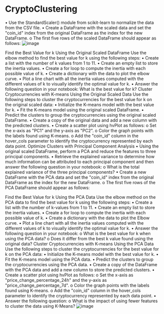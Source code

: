 # CryptoClustering

•	Use the StandardScaler() module from scikit-learn to normalize the data from the CSV file.
•	Create a DataFrame with the scaled data and set the "coin_id" index from the original DataFrame as the index for the new DataFrame.
o	The first five rows of the scaled DataFrame should appear as follows:
![image](https://github.com/karinalg97/CryptoClustering/assets/149729653/a177cc40-b77e-48f5-abe5-6d2b349dded8)

Find the Best Value for k Using the Original Scaled DataFrame
Use the elbow method to find the best value for k using the following steps:
•	Create a list with the number of k values from 1 to 11.
•	Create an empty list to store the inertia values.
•	Create a for loop to compute the inertia with each possible value of k.
•	Create a dictionary with the data to plot the elbow curve.
•	Plot a line chart with all the inertia values computed with the different values of k to visually identify the optimal value for k.
•	Answer the following question in your notebook: What is the best value for k?
Cluster Cryptocurrencies with K-means Using the Original Scaled Data
Use the following steps to cluster the cryptocurrencies for the best value for k on the original scaled data:
•	Initialize the K-means model with the best value for k.
•	Fit the K-means model using the original scaled DataFrame.
•	Predict the clusters to group the cryptocurrencies using the original scaled DataFrame.
•	Create a copy of the original data and add a new column with the predicted clusters.
•	Create a scatter plot using hvPlot as follows:
o	Set the x-axis as "PC1" and the y-axis as "PC2".
o	Color the graph points with the labels found using K-means.
o	Add the "coin_id" column in the hover_cols parameter to identify the cryptocurrency represented by each data point.
Optimize Clusters with Principal Component Analysis
•	Using the original scaled DataFrame, perform a PCA and reduce the features to three principal components.
•	Retrieve the explained variance to determine how much information can be attributed to each principal component and then answer the following question in your notebook:
o	What is the total explained variance of the three principal components?
•	Create a new DataFrame with the PCA data and set the "coin_id" index from the original DataFrame as the index for the new DataFrame.
o	The first five rows of the PCA DataFrame should appear as follows:
 
Find the Best Value for k Using the PCA Data
Use the elbow method on the PCA data to find the best value for k using the following steps:
•	Create a list with the number of k-values from 1 to 11.
•	Create an empty list to store the inertia values.
•	Create a for loop to compute the inertia with each possible value of k.
•	Create a dictionary with the data to plot the Elbow curve.
•	Plot a line chart with all the inertia values computed with the different values of k to visually identify the optimal value for k.
•	Answer the following question in your notebook:
o	What is the best value for k when using the PCA data?
o	Does it differ from the best k value found using the original data?
Cluster Cryptocurrencies with K-means Using the PCA Data
Use the following steps to cluster the cryptocurrencies for the best value for k on the PCA data:
•	Initialize the K-means model with the best value for k.
•	Fit the K-means model using the PCA data.
•	Predict the clusters to group the cryptocurrencies using the PCA data.
•	Create a copy of the DataFrame with the PCA data and add a new column to store the predicted clusters.
•	Create a scatter plot using hvPlot as follows:
o	Set the x-axis as "price_change_percentage_24h" and the y-axis as "price_change_percentage_7d".
o	Color the graph points with the labels found using K-means.
o	Add the "coin_id" column in the hover_cols parameter to identify the cryptocurrency represented by each data point.
•	Answer the following question:
o	What is the impact of using fewer features to cluster the data using K-Means?
![image](https://github.com/karinalg97/CryptoClustering/assets/149729653/ff9cb85e-1fb6-4078-8c64-641d55feff7c)

